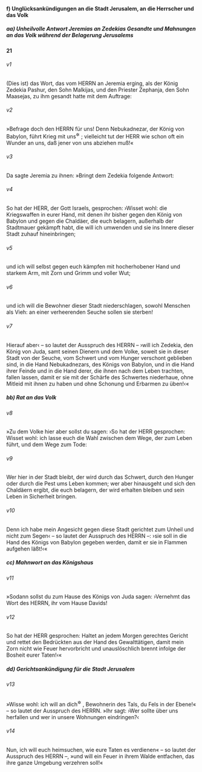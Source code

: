 #### f) Unglücksankündigungen an die Stadt Jerusalem, an die Herrscher und das Volk

##### aa) Unheilvolle Antwort Jeremias an Zedekias Gesandte und Mahnungen an das Volk während der Belagerung Jerusalems

__21__

###### v1
(Dies ist) das Wort, das vom HERRN an Jeremia erging, als der König Zedekia Pashur, den Sohn Malkijas, und den Priester Zephanja, den Sohn Maasejas, zu ihm gesandt hatte mit dem Auftrage:

###### v2
»Befrage doch den HERRN für uns! Denn Nebukadnezar, der König von Babylon, führt Krieg mit uns<sup title="= belagert uns">&#x2732;</sup>
; vielleicht tut der HERR wie schon oft ein Wunder an uns, daß jener von uns abziehen muß!«


###### v3
Da sagte Jeremia zu ihnen: »Bringt dem Zedekia folgende Antwort:

###### v4
So hat der HERR, der Gott Israels, gesprochen: ›Wisset wohl: die Kriegswaffen in eurer Hand, mit denen ihr bisher gegen den König von Babylon und gegen die Chaldäer, die euch belagern, außerhalb der Stadtmauer gekämpft habt, die will ich umwenden und sie ins Innere dieser Stadt zuhauf hineinbringen;

###### v5
und ich will selbst gegen euch kämpfen mit hocherhobener Hand und starkem Arm, mit Zorn und Grimm und voller Wut;

###### v6
und ich will die Bewohner dieser Stadt niederschlagen, sowohl Menschen als Vieh: an einer verheerenden Seuche sollen sie sterben!

###### v7
Hierauf aber‹ – so lautet der Ausspruch des HERRN – ›will ich Zedekia, den König von Juda, samt seinen Dienern und dem Volke, soweit sie in dieser Stadt von der Seuche, vom Schwert und vom Hunger verschont geblieben sind, in die Hand Nebukadnezars, des Königs von Babylon, und in die Hand ihrer Feinde und in die Hand derer, die ihnen nach dem Leben trachten, fallen lassen, damit er sie mit der Schärfe des Schwertes niederhaue, ohne Mitleid mit ihnen zu haben und ohne Schonung und Erbarmen zu üben!‹«

##### bb) Rat an das Volk


###### v8
»Zu dem Volke hier aber sollst du sagen: ›So hat der HERR gesprochen: Wisset wohl: ich lasse euch die Wahl zwischen dem Wege, der zum Leben führt, und dem Wege zum Tode:

###### v9
Wer hier in der Stadt bleibt, der wird durch das Schwert, durch den Hunger oder durch die Pest ums Leben kommen; wer aber hinausgeht und sich den Chaldäern ergibt, die euch belagern, der wird erhalten bleiben und sein Leben in Sicherheit bringen.

###### v10
Denn ich habe mein Angesicht gegen diese Stadt gerichtet zum Unheil und nicht zum Segen‹ – so lautet der Ausspruch des HERRN –: ›sie soll in die Hand des Königs von Babylon gegeben werden, damit er sie in Flammen aufgehen läßt!‹«

##### cc) Mahnwort an das Königshaus


###### v11
»Sodann sollst du zum Hause des Königs von Juda sagen: ›Vernehmt das Wort des HERRN, ihr vom Hause Davids!

###### v12
So hat der HERR gesprochen: Haltet an jedem Morgen gerechtes Gericht und rettet den Bedrückten aus der Hand des Gewalttätigen, damit mein Zorn nicht wie Feuer hervorbricht und unauslöschlich brennt infolge der Bosheit eurer Taten!‹«

##### dd) Gerichtsankündigung für die Stadt Jerusalem


###### v13
»Wisse wohl: ich will an dich<sup title="d.h. gegen dich vorgehen">&#x2732;</sup>
, Bewohnerin des Tals, du Fels in der Ebene!« – so lautet der Ausspruch des HERRN. »Ihr sagt: ›Wer sollte über uns herfallen und wer in unsere Wohnungen eindringen?‹

###### v14
Nun, ich will euch heimsuchen, wie eure Taten es verdienen« – so lautet der Ausspruch des HERRN –, »und will ein Feuer in ihrem Walde entfachen, das ihre ganze Umgebung verzehren soll!«